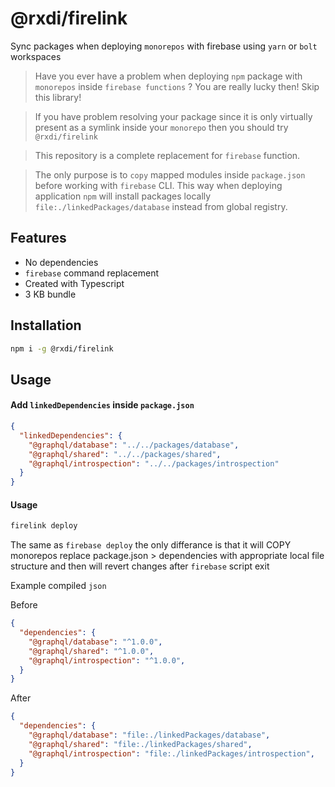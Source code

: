 # @rxdi/firelink

Sync packages when deploying `monorepos` with firebase using `yarn` or `bolt` workspaces

> Have you ever have a problem when deploying `npm` package with `monorepos` inside `firebase functions` ? You are really lucky then! Skip this library!

> If you have problem resolving your package since it is only virtually present as a symlink inside your `monorepo` then you should try `@rxdi/firelink`

> This repository is a complete replacement for `firebase` function.

> The only purpose is to `copy` mapped modules inside `package.json` before working with `firebase` CLI. This way when deploying application `npm` will install packages locally `file:./linkedPackages/database` instead from global registry.

## Features

- No dependencies
- `firebase` command replacement
- Created with Typescript
- 3 KB bundle

## Installation

```bash
npm i -g @rxdi/firelink
```

## Usage

#### Add `linkedDependencies` inside `package.json`

```json
{
  "linkedDependencies": {
    "@graphql/database": "../../packages/database",
    "@graphql/shared": "../../packages/shared",
    "@graphql/introspection": "../../packages/introspection"
  }
}
```

#### Usage

```bash
firelink deploy
```

The same as `firebase deploy` the only differance is that it will COPY monorepos replace package.json > dependencies with appropriate local file structure and then will revert changes after `firebase` script exit



Example compiled `json`

Before

```json
{
  "dependencies": {
    "@graphql/database": "^1.0.0",
    "@graphql/shared": "^1.0.0",
    "@graphql/introspection": "^1.0.0",
  }
}
```

After

```json
{
  "dependencies": {
    "@graphql/database": "file:./linkedPackages/database",
    "@graphql/shared": "file:./linkedPackages/shared",
    "@graphql/introspection": "file:./linkedPackages/introspection",
  }
}
```
